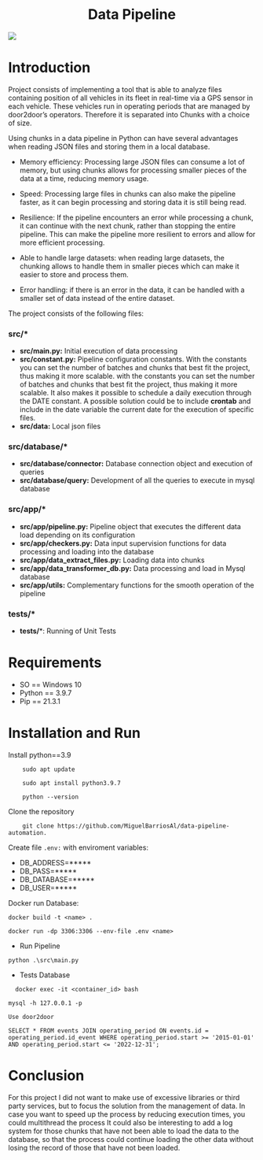 <h1 align="center"> Data Pipeline </h1>

 <p align="left">
   <img src="https://img.shields.io/badge/STATUS-%20DEV-green">
</p>

# Introduction
Project consists of implementing a tool that is able to analyze files containing position of all vehicles in its fleet 
in real-time via a GPS sensor in each vehicle. These vehicles run in operating periods that are managed by door2door’s 
operators. Therefore it is separated into Chunks with a choice of size.

Using chunks in a data pipeline in Python can have several advantages when reading JSON files and storing them in a local 
database.

* Memory efficiency: Processing large JSON files can consume a lot of memory, but using chunks allows for processing smaller 
pieces of the data at a time, reducing memory usage.

* Speed: Processing large files in chunks can also make the pipeline faster, as it can begin processing and storing data 
it is still being read.

* Resilience: If the pipeline encounters an error while processing a chunk, it can continue with the next chunk, rather 
  than stopping the entire pipeline. This can make the pipeline more resilient to errors and allow for more efficient processing.

* Able to handle large datasets: when reading large datasets, the chunking allows to handle them in smaller pieces which
can make it easier to store and process them.

* Error handling: if there is an error in the data, it can be handled with a smaller set of data instead of the entire dataset.

The project consists of the following files:

### src/*

- **src/main.py:** Initial execution of data processing
- **src/constant.py:** Pipeline configuration constants. With the constants you can set the number of batches and chunks that 
best fit the project, thus making it more scalable. with the constants you can set the number of batches and chunks that best fit the project, thus making it more scalable.
It also makes it possible to schedule a daily execution through the DATE constant. A possible solution could be to include 
**crontab** and include in the date variable the current date for the execution of specific files.
- **src/data:** Local json files

### src/database/*

- **src/database/connector:** Database connection object and execution of queries
- **src/database/query:** Development of all the queries to execute in mysql database

### src/app/*
- **src/app/pipeline.py:** Pipeline object that executes the different data load depending on its configuration
- **src/app/checkers.py:** Data input supervision functions for data processing and loading into the database
- **src/app/data_extract_files.py:** Loading data into chunks
- **src/app/data_transformer_db.py:** Data processing and load in Mysql database
- **src/app/utils:** Complementary functions for the smooth operation of the pipeline

### tests/*

- **tests/***: Running of Unit Tests

# Requirements

- SO == Windows 10
- Python == 3.9.7
- Pip == 21.3.1

# Installation and Run

Install python==3.9

        sudo apt update

        sudo apt install python3.9.7

        python --version
Clone the repository

        git clone https://github.com/MiguelBarriosAl/data-pipeline-automation.

Create file `.env:` with enviroment variables:

*   DB_ADDRESS=*****
*   DB_PASS=*****
*   DB_DATABASE=*****
*   DB_USER=*****

  Docker run Database:
  

    docker build -t <name> . 

    docker run -dp 3306:3306 --env-file .env <name>

* Run Pipeline

`python .\src\main.py`

* Tests Database

`  docker exec -it <container_id> bash`

    mysql -h 127.0.0.1 -p

    Use door2door

    SELECT * FROM events JOIN operating_period ON events.id = operating_period.id_event WHERE operating_period.start >= '2015-01-01' AND operating_period.start <= '2022-12-31';


# Conclusion

For this project I did not want to make use of excessive libraries or third party services, but to focus the solution 
from the management of data.
In case you want to speed up the process by reducing execution times, you could multithread the process
It could also be interesting to add a log system for those chunks that have not been able to load the data to the database, 
so that the process could continue loading the other data without losing the record of those that have not been loaded.







